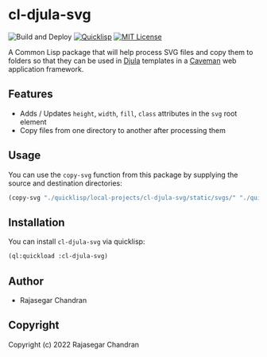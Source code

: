 # cl-djula-svg
![Build and Deploy](https://github.com/rajasegar/cl-djula-svg/workflows/CI/badge.svg)
[![Quicklisp](http://quickdocs.org/badge/cl-djula-svg.svg)](http://quickdocs.org/cl-djula-svg/)
[![MIT License](https://img.shields.io/badge/license-MIT-blue.svg)](./LICENSE)


A Common Lisp package that will help process SVG files and copy them to folders
so that they can be used in [Djula](https://github.com/mmontone/djula) templates in a [Caveman](https://github.com/fukamachi/caveman) web application framework.

## Features
- Adds / Updates `height`, `width`, `fill`, `class` attributes in the `svg` root element
- Copy files from one directory to another after processing them

## Usage
You can use the `copy-svg` function from this package by supplying the source and destination directories:
```lisp
(copy-svg "./quicklisp/local-projects/cl-djula-svg/static/svgs/" "./quicklisp/local-projects/cl-djula-svg/templates/svgs/")
```
## Installation
You can install `cl-djula-svg` via quicklisp:

```lisp
(ql:quickload :cl-djula-svg)
```

## Author

* Rajasegar Chandran

## Copyright

Copyright (c) 2022 Rajasegar Chandran
